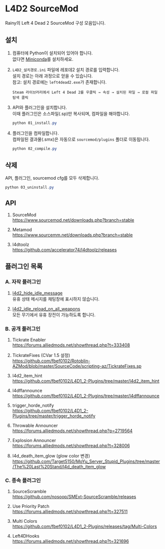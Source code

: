 # L4D2 SourceMod

Rainy의 Left 4 Dead 2 SourceMod 구성 모음입니다.

## 설치

1. 컴퓨터에 Python이 설치되어 있어야 합니다.  
   없다면 [Miniconda](https://www.anaconda.com/docs/getting-started/miniconda/install#windows-installation)를 설치하세요.

2. `L4D2_설치경로.ini` 파일에 레포데2 설치 경로를 입력합니다.  
   설치 경로는 아래 과정으로 얻을 수 있습니다.  
   참고: 설치 경로에는 `left4dead2.exe`가 존재합니다.

   ```text
   Steam 라이브러리에서 Left 4 Dead 2를 우클릭 → 속성 → 설치된 파일 → 로컬 파일 탐색 클릭
   ```

3. API와 플러그인을 설치합니다.  
   이때 플러그인은 소스파일(.sp)만 복사되며, 컴파일을 해야합니다.

   ```powershell
   python 01_install.py
   ```

4. 플러그인을 컴파일합니다.  
   컴파일된 결과물(.smx)은 자동으로 `sourcemod/plugins` 폴더로 이동됩니다.

   ```powershell
   python 02_compile.py
   ```

## 삭제

API, 플러그인, sourcemod cfg를 모두 삭제합니다.

```powershell
python 03_uninstall.py
```

## API

1. SourceMod  
   <https://www.sourcemod.net/downloads.php?branch=stable>

2. Metamod  
   <https://www.sourcemm.net/downloads.php?branch=stable>

3. l4dtoolz  
   <https://github.com/accelerator74/l4dtoolz/releases>

## 플러그인 목록

### A. 자작 플러그인

1. [l4d2_hide_idle_message](/Plugin/l4d2_hide_idle_message/)  
   유휴 상태 메시지를 채팅창에 표시하지 않습니다.

2. [l4d2_idle_reload_on_all_weapons](/Plugin/l4d2_idle_reload_on_all_weapons/)  
   모든 무기에서 유휴 장전이 가능하도록 합니다.

### B. 공개 플러그인

1. Tickrate Enabler  
   <https://forums.alliedmods.net/showthread.php?t=333408>

2. TickrateFixes (CVar 1.5 설정)  
   <https://github.com/fbef0102/Rotoblin-AZMod/blob/master/SourceCode/scripting-az/TickrateFixes.sp>

3. l4d2_item_hint  
   <https://github.com/fbef0102/L4D1_2-Plugins/tree/master/l4d2_item_hint>

4. l4dffannounce  
   <https://github.com/fbef0102/L4D1_2-Plugins/tree/master/l4dffannounce>

5. trigger_horde_notify  
   <https://github.com/fbef0102/L4D1_2-Plugins/tree/master/trigger_horde_notify>

6. Throwable Announcer  
   <https://forums.alliedmods.net/showthread.php?p=2719564>

7. Explosion Announcer  
   <https://forums.alliedmods.net/showthread.php?t=328006>

8. l4d_death_item_glow (glow color 변경)  
   <https://github.com/Target5150/MoYu_Server_Stupid_Plugins/tree/master/The%20Last%20Stand/l4d_death_item_glow>

### C. 종속 플러그인

1. SourceScramble  
   <https://github.com/nosoop/SMExt-SourceScramble/releases>

2. Use Priority Patch  
   <https://forums.alliedmods.net/showthread.php?t=327511>

3. Multi Colors  
   <https://github.com/fbef0102/L4D1_2-Plugins/releases/tag/Multi-Colors>

4. Left4DHooks  
   <https://forums.alliedmods.net/showthread.php?t=321696>
